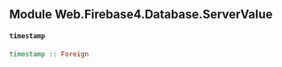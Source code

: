 ## Module Web.Firebase4.Database.ServerValue

#### `timestamp`

``` purescript
timestamp :: Foreign
```


